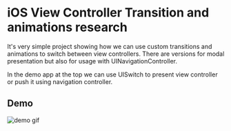# iOS View Controller Transition and animations research

It's very simple project showing how we can use custom transitions and animations to switch between view controllers.
There are versions for modal presentation but also for usage with UINavigationController.

In the demo app at the top we can use UISwitch to present view controller or push it using navigation controller.

## Demo
![demo gif](https://github.com/MichalTKwiecien/TransitionResearch/blob/master/demo.gif)

